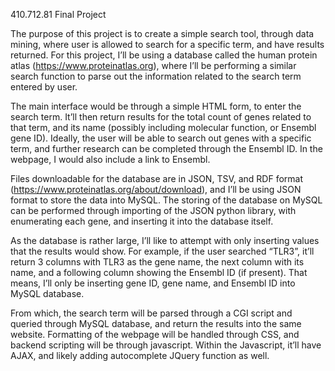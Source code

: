 410.712.81 Final Project

The purpose of this project is to create a simple search tool, through data mining, where user is allowed to search for a specific term, and have results returned. For this project, I’ll be using a database called the human protein atlas (https://www.proteinatlas.org), where I’ll be performing a similar search function to parse out the information related to the search term entered by user. 

The main interface would be through a simple HTML form, to enter the search term. It’ll then return results for the total count of genes related to that term, and its name (possibly including molecular function, or Ensembl gene ID). Ideally, the user will be able to search out genes with a specific term, and further research can be completed through the Ensembl ID. In the webpage, I would also include a link to Ensembl.

Files downloadable for the database are in JSON, TSV, and RDF format (https://www.proteinatlas.org/about/download), and I’ll be using JSON format to store the data into MySQL. The storing of the database on MySQL can be performed through importing of the JSON python library, with enumerating each gene, and inserting it into the database itself. 

As the database is rather large, I’ll like to attempt with only inserting values that the results would show. For example, if the user searched “TLR3”, it’ll return 3 columns with TLR3 as the gene name, the next column with its name, and a following column showing the Ensembl ID (if present). That means, I’ll only be inserting gene ID, gene name, and Ensembl ID into MySQL database.

From which, the search term will be parsed through a CGI script and queried through MySQL database, and return the results into the same website. Formatting of the webpage will be handled through CSS, and backend scripting will be through javascript. Within the Javascript, it’ll have AJAX, and likely adding autocomplete JQuery function as well. 

